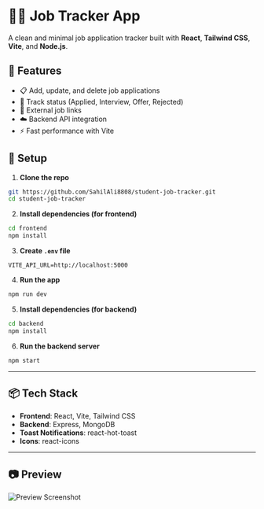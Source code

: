 
# 🧑‍💼 Job Tracker App

A clean and minimal job application tracker built with **React**, **Tailwind CSS**, **Vite**, and **Node.js**.

## 🚀 Features

- 📋 Add, update, and delete job applications  
- 🎯 Track status (Applied, Interview, Offer, Rejected)  
- 🔗 External job links  
- ☁️ Backend API integration  
- ⚡ Fast performance with Vite  

## 🔧 Setup

1. **Clone the repo**

```bash
git https://github.com/SahilAli8808/student-job-tracker.git
cd student-job-tracker
```

2. **Install dependencies (for frontend)**

```bash
cd frontend
npm install
```

3. **Create `.env` file**

```env
VITE_API_URL=http://localhost:5000
```

4. **Run the app**

```bash
npm run dev
```

<!-- ======== -->
5. **Install dependencies (for backend)**

```bash
cd backend
npm install
```
6. **Run the backend server**

```bash
npm start
```
---

## 📦 Tech Stack

- **Frontend**: React, Vite, Tailwind CSS  
- **Backend**: Express, MongoDB   
- **Toast Notifications**: react-hot-toast  
- **Icons**: react-icons  

---

## 📷 Preview

![Preview Screenshot](screenshot.png)

